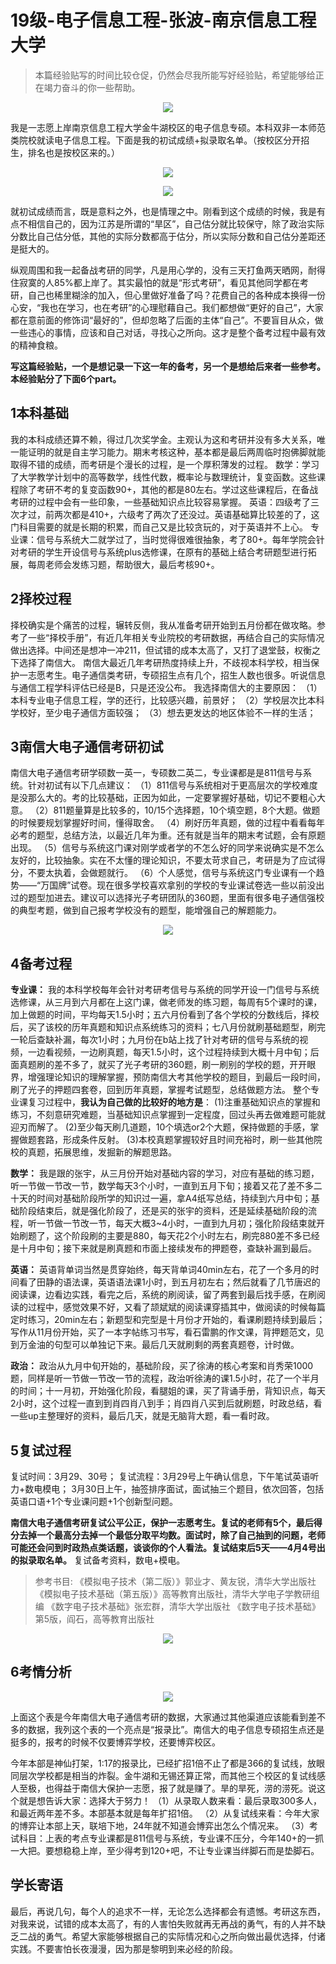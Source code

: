 # 19级-电子信息工程-张波-南京信息工程大学

> 本篇经验贴写的时间比较仓促，仍然会尽我所能写好经验贴，希望能够给正在竭力奋斗的你一些帮助。

<center>

![](https://sicnu-wiki-1302714559.cos.ap-nanjing.myqcloud.com/Img/%E5%BC%A0%E6%B3%A21.png)

</center>

我是一志愿上岸南京信息工程大学金牛湖校区的电子信息专硕。本科双非一本师范类院校就读电子信息工程。下面是我的初试成绩+拟录取名单。（按校区分开招生，排名也是按校区来的。）

<center>

![](https://sicnu-wiki-1302714559.cos.ap-nanjing.myqcloud.com/Img/%E5%BC%A0%E6%B3%A22.png)

</center>
<center>

![](https://sicnu-wiki-1302714559.cos.ap-nanjing.myqcloud.com/Img/%E5%BC%A0%E6%B3%A23.png)

</center>

就初试成绩而言，既是意料之外，也是情理之中。刚看到这个成绩的时候，我是有点不相信自己的，因为江苏是所谓的“旱区”，自己估分就比较保守，除了政治实际分数比自己估分低，其他的实际分数都高于估分，所以实际分数和自己估分差距还是挺大的。

纵观周围和我一起备战考研的同学，凡是用心学的，没有三天打鱼两天晒网，耐得住寂寞的人85%都上岸了。其实最怕的就是“形式考研”，看见其他同学都在考研，自己也稀里糊涂的加入，但心里做好准备了吗？花费自己的各种成本换得一份心安，“我也在学习，也在考研”的心理慰藉自己。我们都想做“更好的自己”，大家都在意前面的修饰词“最好的”，但却忽略了后面的主体“自己”。不要盲目从众，做一些违心的事情，应该和自己对话，寻找心之所向。这才是整个备考过程中最有效的精神食粮。

**写这篇经验贴，一个是想记录一下这一年的备考，另一个是想给后来者一些参考。本经验贴分了下面6个part。**

## 1本科基础

我的本科成绩还算不赖，得过几次奖学金。主观认为这和考研并没有多大关系，唯一能证明的就是自主学习能力。期末考核这种，基本都是最后两周临时抱佛脚就能取得不错的成绩，而考研是个漫长的过程，是一个厚积薄发的过程。
数学：学习了大学教学计划中的高等数学，线性代数，概率论与数理统计，复变函数。这些课程除了考研不考的复变函数90+，其他的都是80左右。学过这些课程后，在备战考研的过程中会有一些印象，一些基础知识点比较容易掌握。
英语：四级考了三次才过，前两次都是410+，六级考了两次了还没过。英语基础算比较差的了，这门科目需要的就是长期的积累，而自己又是比较贪玩的，对于英语并不上心。
专业课：信号与系统大二就学过了，当时觉得很难很抽象，考了80+。每年学院会针对考研的学生开设信号与系统plus选修课，在原有的基础上结合考研题型进行拓展，每周老师会发练习题，帮助很大，最后考核90+。

## 2择校过程
择校确实是个痛苦的过程，辗转反侧，我从准备考研开始到五月份都在做攻略。参考了一些“择校手册”，有近几年相关专业院校的考研数据，再结合自己的实际情况做出选择。中间还是想冲一冲211，但试错的成本太高了，又打了退堂鼓，权衡之下选择了南信大。
南信大最近几年考研热度持续上升，不歧视本科学校，相当保护一志愿考生。电子通信类考研，专硕招生点有几个，招生人数也很多。听说信息与通信工程学科评估已经是B，只是还没公布。
我选择南信大的主要原因：
（1）本科专业电子信息工程，学的还行，比较感兴趣，前景好；
（2）学校层次比本科学校好，至少电子通信方面较强；
（3）想去更发达的地区体验不一样的生活；

## 3南信大电子通信考研初试    
南信大电子通信考研学硕数一英一，专硕数二英二，专业课都是是811信号与系统。针对初试有以下几点建议：
（1）811信号与系统相对于更高层次的学校难度是没那么大的。考的比较基础，正因为如此，一定要掌握好基础，切记不要粗心大意。
（2）811题量算是比较多的，10/15个选择题，10个填空题，8个大题。做题的时候要规划掌握好时间，懂得取舍。
（4）刷好历年真题，做的过程中看看每年必考的题型，总结方法，以最近几年为重。还有就是当年的期末考试题，会有原题出现。
（5）信号与系统这门课对刚学或者学的不怎么好的同学来说确实是不怎么友好的，比较抽象。实在不太懂的理论知识，不要太苛求自己，考研是为了应试得分，不要太执着，会做题就行。
（6）个人感觉，信号与系统这门专业课有一个趋势——“万国牌”试卷。现在很多学校喜欢拿别的学校的专业课试卷选一些以前没出过的题型加进去。建议可以选择光子考研团队的360题，里面有很多电子通信强校的典型考题，做到自己报考学校没有的题型，能增强自己的解题能力。

<center>

![](https://sicnu-wiki-1302714559.cos.ap-nanjing.myqcloud.com/Img/%E5%BC%A0%E6%B3%A24.png)

</center>

## 4备考过程
**专业课：** 我的本科学校每年会针对考研考信号与系统的同学开设一门信号与系统选修课，从三月到六月都在上这门课，做老师发的练习题，每周有5个课时的课，加上做题的时间，平均每天1.5小时；五六月份看到了各个学校的分数线后，择校后，买了该校的历年真题和知识点系统练习的资料；七八月份就刷基础题型，刷完一轮后查缺补漏，每次1小时；九月份在b站上找了针对考研的信号与系统的视频，一边看视频，一边刷真题，每天1.5小时，这个过程持续到大概十月中旬；后面真题刷的差不多了，就买了光子考研的360题，刷一刷别的学校的题，开开眼界，增强理论知识的理解掌握，预防南信大考其他学校的题目，到最后一段时间，刷了光子的押题四套卷，回到历年真题，掌握考试题型，总结做题方法。
整个专业课复习过程中，**我认为自己做的比较好的地方是**：
(1)注重基础知识点的掌握和练习，不刻意研究难题，当基础知识点掌握到一定程度，回过头再去做难题可能就迎刃而解了。
(2)至少每天刷几道题，10个填选or2个大题，保持做题的手感，掌握做题套路，形成条件反射。
(3)本校真题掌握较好且时间充裕时，刷一些其他院校的真题，拓展思维，发掘新的解题思路。

**数学：** 我是跟的张宇，从三月份开始对基础内容的学习，对应有基础的练习题，听一节做一节改一节，数学每天3个小时，一直到五月下旬；接着又花了差不多二十天的时间对基础阶段所学的知识过一遍，拿A4纸写总结，持续到六月中旬；基础阶段结束后，就是强化阶段了，还是买的张宇的资料，还是延续基础阶段的流程，听一节做一节改一节，每天大概3~4小时，一直到九月初；强化阶段结束就开始刷题了，这个阶段刷的主要是880，每天花2个小时左右，刷完880差不多已经是十月中旬；接下来就是刷真题和市面上接续发布的押题卷，查缺补漏到最后。

**英语：** 英语背单词当然是贯穿始终，每天背单词40min左右，花了一个多月的时间看了田静的语法课，英语语法课1小时，到五月初左右；然后就看了几节唐迟的阅读课，边看边实践，看完之后，系统的刷阅读，留了两套到最后找手感，在刷阅读的过程中，感觉效果不好，又看了颉斌斌的阅读课穿插其中，做阅读的时候每篇定时练习，20min左右；新题型和完型是十月份才开始的，看课刷题持续到最后；写作从11月份开始，买了一本字帖练习书写，看石雷鹏的作文课，背押题范文，见到万金油的句型可以单独记下来。最后几天就刷剩的两套真题卷，计时做。

**政治：** 政治从九月中旬开始的，基础阶段，买了徐涛的核心考案和肖秀荣1000题，同样是听一节做一节改一节的流程，政治听徐涛的课1.5小时，花了一个半月的时间；十一月初，开始强化阶段，看腿姐的课，买了背诵手册，背知识点，每天2小时，这个过程一直到到肖四肖八到手；肖四肖八买到后就刷题，时政总结，看一些up主整理好的资料，最后几天，就是无脑背大题，看一看时政。

## 5复试过程
复试时间：3月29、30号；
复试流程：3月29号上午确认信息，下午笔试英语听力+数电模电；
3月30日上午，抽签排序面试，面试抽三个题目，依次回答，包括英语口语+1个专业课问题+1个创新型问题。

**南信大电子通信考研复试公平公正，保护一志愿考生。复试的老师有5个，最后得分去掉一个最高分去掉一个最低分取平均数。面试时，除了自己抽到的问题，老师可能还会问到时政热点类话题，谈谈你的个人看法。复试结束后5天——4月4号出的拟录取名单。**
复试备考资料，数电+模电。

> 参考书目:
《模拟电子技术（第二版）》郭业才、黄友锐，清华大学出版社
《模拟电子技术基础（第五版）》高等教育出版社，清华大学电子学教研组编
《数字电子技术基础》张宏群，清华大学出版社
《数字电子技术基础》第5版，阎石，高等教育出版社

<center>

![](https://sicnu-wiki-1302714559.cos.ap-nanjing.myqcloud.com/Img/%E5%BC%A0%E6%B3%A25.png)

</center>

## 6考情分析

<center>

![](https://sicnu-wiki-1302714559.cos.ap-nanjing.myqcloud.com/Img/%E5%BC%A0%E6%B3%A26.png)

</center>

上面这个表是今年南信大电子通信考研的数据，大家通过其他渠道应该能看到差不多的数据，我列这个表的一个亮点是“报录比”。南信大的电子信息专硕招生点还是挺多的，报考的时候不仅要博弈学校，还要博弈校区。

今年本部是神仙打架，1:17的报录比，已经扩招1倍不止了都是366的复试线，放眼同层次学校都是相当的炸裂。金牛湖和无锡还算正常，而其他三个校区的复试线感人至极，也得益于南信大保护一志愿，报了就是赚了。旱的旱死，涝的涝死。说这个就是想告诉大家：选择大于努力！
（1）从录取人数来看：最后录取300多人，和最近两年差不多。本部基本就是每年扩招1倍。
（2）从复试线来看：今年大家的博弈让本部上天，联培下地，24年就不知道会博弈出怎么个情况来。
（3）考试科目：上表的考点专业课都是811信号与系统，专业课不压分，今年140+的一抓一大把。要想稳稳上岸，至少得考到120+吧，不让专业课当绊脚石而是垫脚石。

## 学长寄语
最后，再说几句，每个人的追求不一样，无论怎么选择都会有遗憾。考研这东西，对我来说，试错的成本太高了，有的人害怕失败就再无再战的勇气，有的人并不缺乏二战的勇气。希望大家能够根据自己的实际情况和心之所向做出最优选择，付诸实践。不要害怕长夜漫漫，因为那是黎明到来必经的阶段。

